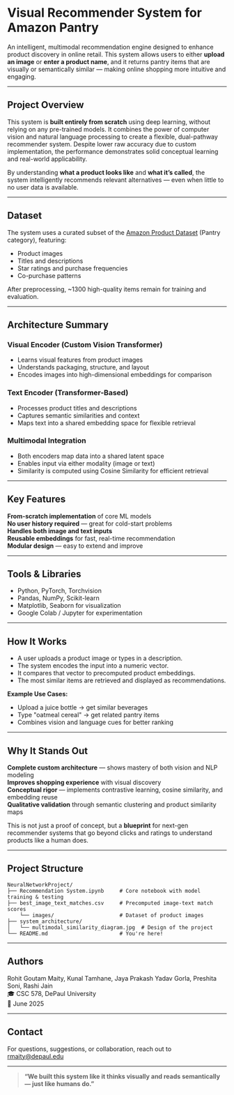 # Visual Recommender System for Amazon Pantry

An intelligent, multimodal recommendation engine designed to enhance product discovery in online retail. This system allows users to either **upload an image** or **enter a product name**, and it returns pantry items that are visually or semantically similar — making online shopping more intuitive and engaging.

---

## Project Overview

This system is **built entirely from scratch** using deep learning, without relying on any pre-trained models. It combines the power of computer vision and natural language processing to create a flexible, dual-pathway recommender system. Despite lower raw accuracy due to custom implementation, the performance demonstrates solid conceptual learning and real-world applicability.

By understanding **what a product looks like** and **what it’s called**, the system intelligently recommends relevant alternatives — even when little to no user data is available.

---

## Dataset

The system uses a curated subset of the [Amazon Product Dataset](https://nijianmo.github.io/amazon/index.html) (Pantry category), featuring:

- Product images  
- Titles and descriptions  
- Star ratings and purchase frequencies  
- Co-purchase patterns  

After preprocessing, ~1300 high-quality items remain for training and evaluation.

---

## Architecture Summary

### Visual Encoder (Custom Vision Transformer)
- Learns visual features from product images  
- Understands packaging, structure, and layout  
- Encodes images into high-dimensional embeddings for comparison  

### Text Encoder (Transformer-Based)
- Processes product titles and descriptions  
- Captures semantic similarities and context  
- Maps text into a shared embedding space for flexible retrieval  

### Multimodal Integration
- Both encoders map data into a shared latent space  
- Enables input via either modality (image or text)  
- Similarity is computed using Cosine Similarity for efficient retrieval  

---

##  Key Features

 **From-scratch implementation** of core ML models  
 **No user history required** — great for cold-start problems  
 **Handles both image and text inputs**  
 **Reusable embeddings** for fast, real-time recommendation  
 **Modular design** — easy to extend and improve  

---

## Tools & Libraries

- Python, PyTorch, Torchvision  
- Pandas, NumPy, Scikit-learn  
- Matplotlib, Seaborn for visualization  
- Google Colab / Jupyter for experimentation  

---

## How It Works

- A user uploads a product image or types in a description.  
- The system encodes the input into a numeric vector.  
- It compares that vector to precomputed product embeddings.  
- The most similar items are retrieved and displayed as recommendations.  

**Example Use Cases:**
-  Upload a juice bottle → get similar beverages  
-  Type "oatmeal cereal" → get related pantry items  
-  Combines vision and language cues for better ranking  

---

##  Why It Stands Out

 **Complete custom architecture** — shows mastery of both vision and NLP modeling  
 **Improves shopping experience** with visual discovery  
 **Conceptual rigor** — implements contrastive learning, cosine similarity, and embedding reuse  
 **Qualitative validation** through semantic clustering and product similarity maps  

This is not just a proof of concept, but a **blueprint** for next-gen recommender systems that go beyond clicks and ratings to understand products like a human does.

---

## Project Structure

```
NeuralNetworkProject/
├── Recommendation System.ipynb     # Core notebook with model training & testing
├── best_image_text_matches.csv     # Precomputed image-text match scores
    └── images/                     # Dataset of product images   
├── system_architecture/
│   └── multimodal_similarity_diagram.jpg  # Design of the project
└── README.md                       # You're here!
```


---

## Authors

Rohit Goutam Maity, Kunal Tamhane, Jaya Prakash Yadav Gorla, Preshita Soni, Rashi Jain  
🎓 CSC 578, DePaul University  
📅 June 2025

---

## Contact

For questions, suggestions, or collaboration, reach out to [rmaity@depaul.edu](mailto:rmaity@depaul.edu)

---

> **“We built this system like it thinks visually and reads semantically — just like humans do.”**


